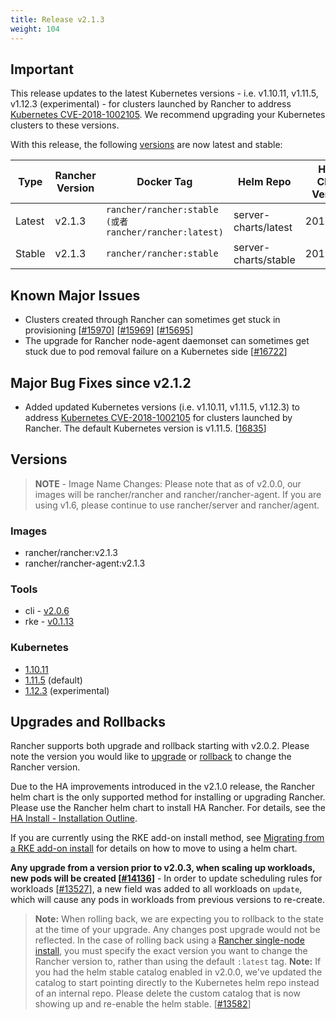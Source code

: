 ```yaml
---
title: Release v2.1.3
weight: 104
---
```


## Important

This release updates to the latest Kubernetes versions - i.e. v1.10.11, v1.11.5, v1.12.3 (experimental) - for clusters launched by Rancher to address [Kubernetes CVE-2018-1002105](https://github.com/kubernetes/kubernetes/issues/71411). We recommend upgrading your Kubernetes clusters to these versions.

With this release, the following [versions](https://rancher.com/docs/rancher/v2.x/en/installation/server-tags/) are now latest and stable:

|Type | Rancher Version | Docker Tag |Helm Repo| Helm Chart Version |
|---|---|---|---|---|
| Latest | v2.1.3 | `rancher/rancher:stable (或者rancher/rancher:latest)` | server-charts/latest | 2018.12.1 |
| Stable | v2.1.3 | `rancher/rancher:stable` | server-charts/stable | 2018.12.1 |

## Known Major Issues

- Clusters created through Rancher can sometimes get stuck in provisioning [[#15970](https://github.com/rancher/rancher/issues/15970)] [[#15969](https://github.com/rancher/rancher/issues/15969)] [[#15695](https://github.com/rancher/rancher/issues/15695)]
- The upgrade for Rancher node-agent daemonset can sometimes get stuck due to pod removal failure on a Kubernetes side [[#16722](https://github.com/rancher/rancher/issues/16722)]

## Major Bug Fixes since v2.1.2

- Added updated Kubernetes versions (i.e. v1.10.11, v1.11.5, v1.12.3) to address [Kubernetes CVE-2018-1002105](https://github.com/kubernetes/kubernetes/issues/71411) for clusters launched by Rancher. The default Kubernetes version is v1.11.5. [[16835](https://github.com/rancher/rancher/issues/16835)]

## Versions

> **NOTE** - Image Name Changes: Please note that as of v2.0.0, our images will be rancher/rancher and rancher/rancher-agent. If you are using v1.6, please continue to use rancher/server and rancher/agent.

### Images

- rancher/rancher:v2.1.3
- rancher/rancher-agent:v2.1.3

### Tools

- cli - [v2.0.6](https://github.com/rancher/cli/releases/tag/v2.0.6)
- rke - [v0.1.13](https://github.com/rancher/rke/releases/tag/v0.1.13)

### Kubernetes

- [1.10.11](https://github.com/rancher/hyperkube/releases/tag/v1.10.11-rancher1)
- [1.11.5](https://github.com/rancher/hyperkube/releases/tag/v1.11.5-rancher1) (default)
- [1.12.3](https://github.com/rancher/hyperkube/releases/tag/v1.12.3-rancher1) (experimental)

## Upgrades and Rollbacks

Rancher supports both upgrade and rollback starting with v2.0.2.  Please note the version you would like to [upgrade](https://rancher.com/docs/rancher/v2.x/en/upgrades/) or [rollback](https://rancher.com/docs/rancher/v2.x/en/backups/rollbacks/) to change the Rancher version.

Due to the HA improvements introduced in the v2.1.0 release, the Rancher helm chart is the only supported method for installing or upgrading Rancher. Please use the Rancher helm chart to install HA Rancher. For details, see the [HA Install - Installation Outline](https://rancher.com/docs/rancher/v2.x/en/installation/ha/#installation-outline).

If you are currently using the RKE add-on install method, see [Migrating from a RKE add-on install](https://rancher.com/docs/rancher/v2.x/en/upgrades/upgrades/migrating-from-rke-add-on/) for details on how to move to using a helm chart.

**Any upgrade from a version prior to v2.0.3, when scaling up workloads, new pods will be created [[#14136](https://github.com/rancher/rancher/issues/14136)]** - In order to update scheduling rules for workloads [[#13527](https://github.com/rancher/rancher/issues/13527)], a new field was added to all workloads on `update`, which will cause any pods in workloads from previous versions to re-create.

> **Note:** When rolling back, we are expecting you to rollback to the state at the time of your upgrade. Any changes post upgrade would not be reflected. In the case of rolling back using a [Rancher single-node install](https://rancher.com/docs/rancher/v2.x/en/installation/single-node-install/), you must specify the exact version you want to change the Rancher version to, rather than using the default `:latest` tag.
> **Note:** If you had the helm stable catalog enabled in v2.0.0, we've updated the catalog to start pointing directly to the Kubernetes helm repo instead of an internal repo. Please delete the custom catalog that is now showing up and re-enable the helm stable. [[#13582](https://github.com/rancher/rancher/issues/13582)]
